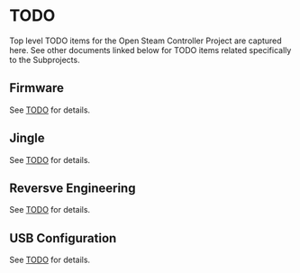 # TODO

Top level TODO items for the Open Steam Controller Project are captured 
 here. See other documents linked below for TODO items related specifically to 
 the Subprojects.

## Firmware

See [TODO](./Firmware/TODO.md) for details.

## Jingle

See [TODO](./Jingle/TODO.md) for details.

## Reversve Engineering

See [TODO](./ReverseEngineering/TODO.md) for details.

## USB Configuration

See [TODO](./UsbConfiguration/TODO.md) for details.

